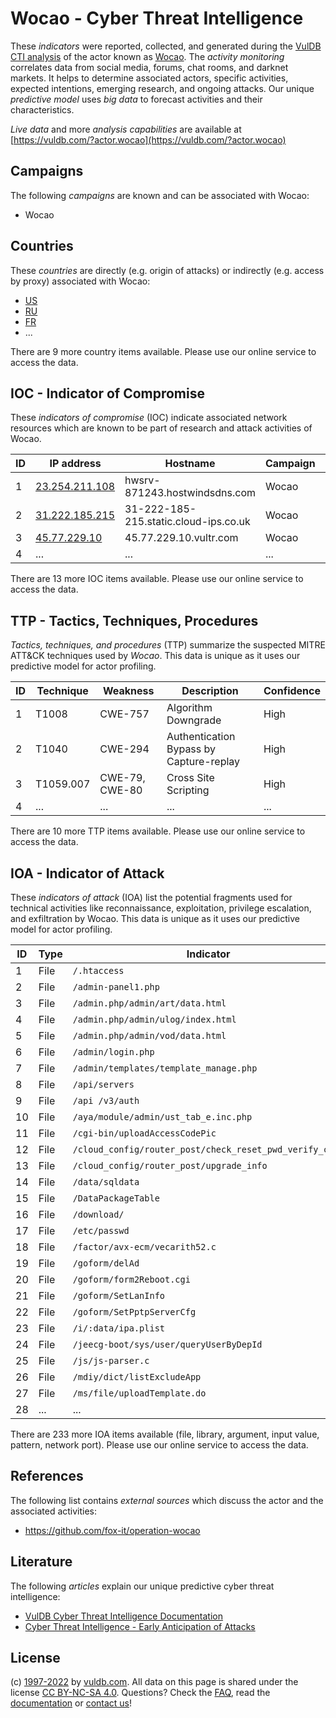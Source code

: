 # Wocao - Cyber Threat Intelligence

These _indicators_ were reported, collected, and generated during the [VulDB CTI analysis](https://vuldb.com/?kb.cti) of the actor known as [Wocao](https://vuldb.com/?actor.wocao). The _activity monitoring_ correlates data from social media, forums, chat rooms, and darknet markets. It helps to determine associated actors, specific activities, expected intentions, emerging research, and ongoing attacks. Our unique _predictive model_ uses _big data_ to forecast activities and their characteristics.

_Live data_ and more _analysis capabilities_ are available at [https://vuldb.com/?actor.wocao](https://vuldb.com/?actor.wocao)

## Campaigns

The following _campaigns_ are known and can be associated with Wocao:

* Wocao

## Countries

These _countries_ are directly (e.g. origin of attacks) or indirectly (e.g. access by proxy) associated with Wocao:

* [US](https://vuldb.com/?country.us)
* [RU](https://vuldb.com/?country.ru)
* [FR](https://vuldb.com/?country.fr)
* ...

There are 9 more country items available. Please use our online service to access the data.

## IOC - Indicator of Compromise

These _indicators of compromise_ (IOC) indicate associated network resources which are known to be part of research and attack activities of Wocao.

ID | IP address | Hostname | Campaign | Confidence
-- | ---------- | -------- | -------- | ----------
1 | [23.254.211.108](https://vuldb.com/?ip.23.254.211.108) | hwsrv-871243.hostwindsdns.com | Wocao | High
2 | [31.222.185.215](https://vuldb.com/?ip.31.222.185.215) | 31-222-185-215.static.cloud-ips.co.uk | Wocao | High
3 | [45.77.229.10](https://vuldb.com/?ip.45.77.229.10) | 45.77.229.10.vultr.com | Wocao | Medium
4 | ... | ... | ... | ...

There are 13 more IOC items available. Please use our online service to access the data.

## TTP - Tactics, Techniques, Procedures

_Tactics, techniques, and procedures_ (TTP) summarize the suspected MITRE ATT&CK techniques used by _Wocao_. This data is unique as it uses our predictive model for actor profiling.

ID | Technique | Weakness | Description | Confidence
-- | --------- | -------- | ----------- | ----------
1 | T1008 | CWE-757 | Algorithm Downgrade | High
2 | T1040 | CWE-294 | Authentication Bypass by Capture-replay | High
3 | T1059.007 | CWE-79, CWE-80 | Cross Site Scripting | High
4 | ... | ... | ... | ...

There are 10 more TTP items available. Please use our online service to access the data.

## IOA - Indicator of Attack

These _indicators of attack_ (IOA) list the potential fragments used for technical activities like reconnaissance, exploitation, privilege escalation, and exfiltration by Wocao. This data is unique as it uses our predictive model for actor profiling.

ID | Type | Indicator | Confidence
-- | ---- | --------- | ----------
1 | File | `/.htaccess` | Medium
2 | File | `/admin-panel1.php` | High
3 | File | `/admin.php/admin/art/data.html` | High
4 | File | `/admin.php/admin/ulog/index.html` | High
5 | File | `/admin.php/admin/vod/data.html` | High
6 | File | `/admin/login.php` | High
7 | File | `/admin/templates/template_manage.php` | High
8 | File | `/api/servers` | Medium
9 | File | `/api /v3/auth` | High
10 | File | `/aya/module/admin/ust_tab_e.inc.php` | High
11 | File | `/cgi-bin/uploadAccessCodePic` | High
12 | File | `/cloud_config/router_post/check_reset_pwd_verify_code` | High
13 | File | `/cloud_config/router_post/upgrade_info` | High
14 | File | `/data/sqldata` | High
15 | File | `/DataPackageTable` | High
16 | File | `/download/` | Medium
17 | File | `/etc/passwd` | Medium
18 | File | `/factor/avx-ecm/vecarith52.c` | High
19 | File | `/goform/delAd` | High
20 | File | `/goform/form2Reboot.cgi` | High
21 | File | `/goform/SetLanInfo` | High
22 | File | `/goform/SetPptpServerCfg` | High
23 | File | `/i/:data/ipa.plist` | High
24 | File | `/jeecg-boot/sys/user/queryUserByDepId` | High
25 | File | `/js/js-parser.c` | High
26 | File | `/mdiy/dict/listExcludeApp` | High
27 | File | `/ms/file/uploadTemplate.do` | High
28 | ... | ... | ...

There are 233 more IOA items available (file, library, argument, input value, pattern, network port). Please use our online service to access the data.

## References

The following list contains _external sources_ which discuss the actor and the associated activities:

* https://github.com/fox-it/operation-wocao

## Literature

The following _articles_ explain our unique predictive cyber threat intelligence:

* [VulDB Cyber Threat Intelligence Documentation](https://vuldb.com/?kb.cti)
* [Cyber Threat Intelligence - Early Anticipation of Attacks](https://www.scip.ch/en/?labs.20201022)

## License

(c) [1997-2022](https://vuldb.com/?kb.changelog) by [vuldb.com](https://vuldb.com/?kb.about). All data on this page is shared under the license [CC BY-NC-SA 4.0](https://creativecommons.org/licenses/by-nc-sa/4.0/). Questions? Check the [FAQ](https://vuldb.com/?kb.faq), read the [documentation](https://vuldb.com/?kb) or [contact us](https://vuldb.com/?contact)!
